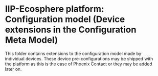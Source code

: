 # IIP-Ecosphere platform: Configuration model (Device extensions in the Configuration Meta Model)

This folder contains extensions to the configuration model made by individual devices. These device pre-configurations may be shipped with the platform as this is the case of Phoenix Contact or they may be added later on.